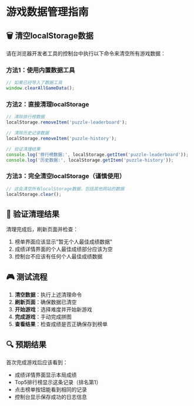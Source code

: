 # 游戏数据管理指南

## 🗑️ 清空localStorage数据

请在浏览器开发者工具的控制台中执行以下命令来清空所有游戏数据：

### 方法1：使用内置数据工具
```javascript
// 如果已经导入了数据工具
window.clearAllGameData();
```

### 方法2：直接清理localStorage
```javascript
// 清除排行榜数据
localStorage.removeItem('puzzle-leaderboard');

// 清除历史记录数据
localStorage.removeItem('puzzle-history');

// 验证清理结果
console.log('排行榜数据:', localStorage.getItem('puzzle-leaderboard'));
console.log('历史数据:', localStorage.getItem('puzzle-history'));
```

### 方法3：完全清空localStorage（谨慎使用）
```javascript
// 这会清空所有localStorage数据，包括其他网站的数据
localStorage.clear();
```

## 🧪 验证清理结果

清理完成后，刷新页面并检查：
1. 榜单界面应该显示"暂无个人最佳成绩数据"
2. 成绩详情界面的个人最佳成绩部分应该为空
3. 控制台不应该有任何个人最佳成绩数据

## 🎮 测试流程

1. **清空数据**：执行上述清理命令
2. **刷新页面**：确保数据已清空
3. **开始游戏**：选择难度并开始新游戏
4. **完成游戏**：手动完成拼图
5. **查看结果**：检查成绩是否正确保存到榜单

## 🔍 预期结果

首次完成游戏后应该看到：
- 成绩详情界面显示本局成绩
- Top5排行榜显示这条记录（排名第1）
- 点击榜单按钮能看到相同的记录
- 控制台显示保存成功的日志信息